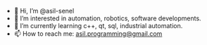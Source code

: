 - 👋 Hi, I’m @asil-senel
- 👀 I’m interested in automation, robotics, software developments.
- 🌱 I’m currently learning c++, qt, sql, industrial automation.
- 📫 How to reach me: asil.programming@gmail.com

<!---
asil-senel/asil-senel is a ✨ special ✨ repository because its `README.md` (this file) appears on your GitHub profile.
You can click the Preview link to take a look at your changes.
--->
